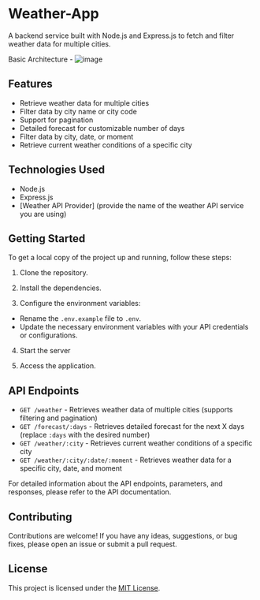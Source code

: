 # Weather-App
A backend service built with Node.js and Express.js to fetch and filter weather data for multiple cities.

Basic Architecture -
![image](https://github.com/AmaanAlii/Weather-App/assets/117629490/6025bb5d-ec85-462b-bce4-e84ffcd168ad)


## Features

- Retrieve weather data for multiple cities
- Filter data by city name or city code
- Support for pagination
- Detailed forecast for customizable number of days
- Filter data by city, date, or moment
- Retrieve current weather conditions of a specific city

## Technologies Used

- Node.js
- Express.js
- [Weather API Provider] (provide the name of the weather API service you are using)

## Getting Started

To get a local copy of the project up and running, follow these steps:

1. Clone the repository.

2. Install the dependencies.

3. Configure the environment variables:
- Rename the `.env.example` file to `.env`.
- Update the necessary environment variables with your API credentials or configurations.

4. Start the server

5. Access the application.


## API Endpoints

- `GET /weather` - Retrieves weather data of multiple cities (supports filtering and pagination)
- `GET /forecast/:days` - Retrieves detailed forecast for the next X days (replace `:days` with the desired number)
- `GET /weather/:city` - Retrieves current weather conditions of a specific city
- `GET /weather/:city/:date/:moment` - Retrieves weather data for a specific city, date, and moment

For detailed information about the API endpoints, parameters, and responses, please refer to the API documentation.

## Contributing

Contributions are welcome! If you have any ideas, suggestions, or bug fixes, please open an issue or submit a pull request.

## License

This project is licensed under the [MIT License](LICENSE).


